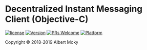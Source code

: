 # Decentralized Instant Messaging Client (Objective-C)

[![license](https://img.shields.io/github/license/mashape/apistatus.svg)](https://github.com/dimchat/client-objc/blob/master/LICENSE)
[![Version](https://img.shields.io/badge/alpha-0.1.0-red.svg)](https://github.com/dimchat/client-objc/archive/master.zip)
[![PRs Welcome](https://img.shields.io/badge/PRs-welcome-brightgreen.svg)](https://github.com/dimchat/client-objc/pulls)
[![Platform](https://img.shields.io/badge/Platform-iOS%20%7C%20OSX%20%7C%20watchOS%20%7C%20tvOS-brightgreen.svg)](https://github.com/dimchat/client-objc/wiki)

Copyright &copy; 2018-2019 Albert Moky
